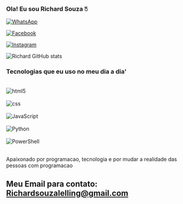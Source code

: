 ### Ola! Eu sou Richard Souza 🖔

[![WhatsApp](https://img.shields.io/badge/WhatsApp-25D366?style=for-the-badge&logo=whatsapp&logoColor=white0)][def]

[def]: "https://wa.me/qr/LBANYLSIFJS7N1"

[![Facebook](https://img.shields.io/badge/Facebook-1877F2?style=for-the-badge&logo=facebook&logoColor=white)](https://www.facebook.com/dognho/)

[![Instagram](https://img.shields.io/badge/Instagram-E4405F?style=for-the-badge&logo=instagram&logoColor=white)][def2]

[def2]: https://instagram.com/Richard_souzaLlg

![Richard GitHub stats](https://github-readme-stats.vercel.app/api?username=RichardSouzaLlg&show_icons=true&theme=tokyonight)

### Tecnologias que eu uso no meu dia a dia'

<div style="display: inline_block"><br/>
    <img align="center" alt="html5" src="https://img.shields.io/badge/HTML5-E34F26?style=for-the-badge&logo=html5&logoColor=white" />
</div>
<div style="display: inline_block"><br/>
    <img align="center" alt="css" src="https://img.shields.io/badge/CSS3-1572B6?style=for-the-badge&logo=css3&logoColor=white" />
</div>
<div style="display: inline_block"><br/>
    <img align="center" alt="JavaScript" src="https://img.shields.io/badge/JavaScript-323330?style=for-the-badge&logo=javascript&logoColor=F7DF1E" />
</div>
<div style="display: inline_block"><br/>
    <img align="center" alt="Python" src="https://img.shields.io/badge/Python-14354C?style=for-the-badge&logo=python&logoColor=white" />
</div>
<div style="display: inline_block"><br/>
    <img align="center" alt="PowerShell" src="https://img.shields.io/badge/Powershell-2CA5E0?style=for-the-badge&logo=powershell&logoColor=white" />
</div><br/>

Apaixonado por programacao, tecnologia e por mudar a realidade das pessoas com programacao

## Meu Email para contato: Richardsouzalelling@gmail.com
